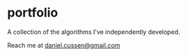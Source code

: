 # portfolio

A collection of the algorithms I've independently developed.

Reach me at daniel.cussen@gmail.com
